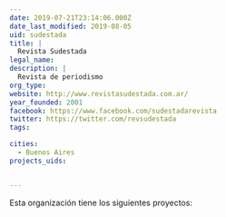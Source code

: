 ```yaml
---
date: 2019-07-21T23:14:06.000Z
date_last_modified: 2019-08-05
uid: sudestada
title: |
  Revista Sudestada
legal_name: 
description: |
  Revista de periodismo
org_type: 
website: http://www.revistasudestada.com.ar/
year_founded: 2001
facebook: https://www.facebook.com/sudestadarevista
twitter: https://twitter.com/revsudestada
tags:

cities: 
  - Buenos Aires
projects_uids:


---
```


Esta organización tiene los siguientes proyectos:


